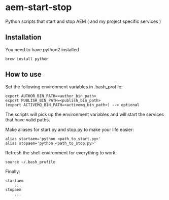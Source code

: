 # aem-start-stop
Python scripts that start and stop AEM ( and my project specific services )

## Installation
You need to have python2 installed

	brew install python
	
## How to use

Set the following environment variables in .bash_profile: 

	export AUTHOR_BIN_PATH=<author_bin_path> 
	export PUBLISH_BIN_PATH=<publish_bin_path>
	(export ACTIVEMQ_BIN_PATH=<activemq_bin_path>) --> optional

The scripts will pick up the environment variables and will start the services that have valid paths.

Make aliases for start.py and stop.py to make your life easier:
	
	alias startaem='python <path_to_start.py>' 
	alias stopaem='python <path_to_stop.py>' 
		
Refresh the shell environment for everything to work: 
		
	source ~/.bash_profile

Finally: 
		
	startaem
		...
	stopaem
		...